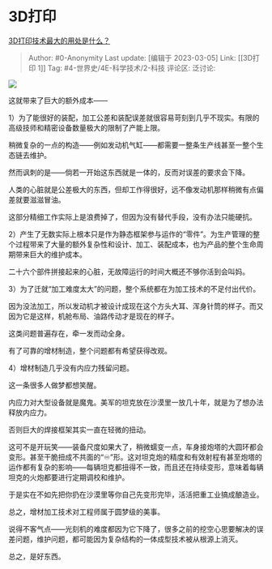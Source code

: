 # 3D打印
[3D打印技术最大的用处是什么？](https://www.zhihu.com/question/463955482/answer/2921786436)

> Author: #0-Anonymity
> Last update: [编辑于 2023-03-05]
> Link: [[3D打印 1]]
> Tag: #4-世界史/4E-科学技术/2-科技
> 评论区:
> 泛讨论:

![](https://picx.zhimg.com/80/v2-0ca4950bf8a6531d3b996b0ba7bac9ef_1440w.webp?source=c8b7c179)

这就带来了巨大的额外成本——

1）为了能很好的装配，加工公差和装配误差就很容易苛刻到几乎不现实。有限的高级技师和精密设备数量极大的限制了产能上限。

稍微复杂的一点的构造——例如发动机气缸——都需要一整条生产线甚至一整个生态链去维护。

然而讽刺的是——倘若一开始这东西就是一体的，反而对误差的要求会下降。

人类的心脏就是公差极大的东西，但却工作得很好，远不像发动机那样稍微有点偏差就要滋滋冒油。

这部分精细工作实际上是浪费掉了，但因为没有替代手段，没有办法只能硬抗。

2）产生了无数实际上根本只是作为静态框架参与运作的“零件”。为生产管理的整个过程带来了大量的额外复杂性和设计、加工、装配成本，也为产品的整个生命周期带来巨大的维护成本。

二十六个部件拼接起来的心脏，无故障运行的时间大概还不够你活到会叫妈。

3）为了迁就“加工难度太大”的问题，整个系统都在为加工技术的不足付出代价。

因为没法加工，所以发动机才被设计成现在这个方头大耳、浑身针筒的样子。而又因为它是这样，机舱布局、油路传动才是现在的样子。

这类问题普遍存在，牵一发而动全身。

有了可靠的增材制造，整个问题都有希望获得改观。

4）增材制造几乎没有内应力残留问题。

这一条很多人做梦都想笑醒。

内应力对大型设备就是魔鬼。美军的坦克放在沙漠里一放几十年，就是为了想办法释放内应力。

否则巨大的焊接框架其实一直在轻微的扭动。

这可不是开玩笑——装备尺度如果大了，稍微蠕变一点，车身接炮塔的大圆环都会变形。甚至干脆扭成不共面的“♾️”形。这对坦克炮的精度和有效射程有甚至炮塔的运作都有复杂的影响——每辆坦克都扭得不一致，而且还在持续变形，意味着每辆坦克的火炮都要进行定期调校和维护。

于是实在不如先把你扔在沙漠里等你自己先变形完毕，活活把重工业搞成酿造业。

总之，增材加工技术对工程师属于圆梦级的美事。

说得不客气点——光刻机的难度都因为它下降了，很多之前的挖空心思要解决的误差问题，维护问题，都可能因为复杂结构的一体成型技术被从根源上消灭。

总之，是好东西。
